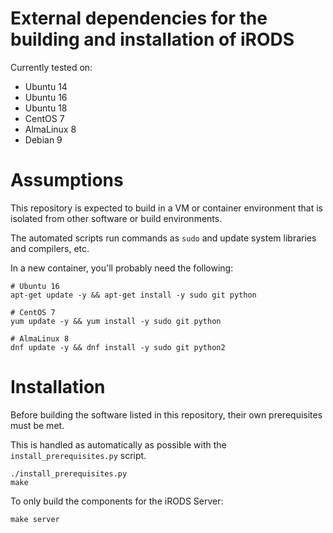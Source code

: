 # External dependencies for the building and installation of iRODS

Currently tested on:

- Ubuntu 14
- Ubuntu 16
- Ubuntu 18
- CentOS 7
- AlmaLinux 8
- Debian 9

# Assumptions

This repository is expected to build in a VM or container environment that is isolated from other software or build environments.

The automated scripts run commands as `sudo` and update system libraries and compilers, etc.

In a new container, you'll probably need the following:

```
# Ubuntu 16
apt-get update -y && apt-get install -y sudo git python

# CentOS 7
yum update -y && yum install -y sudo git python

# AlmaLinux 8
dnf update -y && dnf install -y sudo git python2
```

# Installation

Before building the software listed in this repository, their own prerequisites must be met.

This is handled as automatically as possible with the `install_prerequisites.py` script.

```
./install_prerequisites.py
make
```

To only build the components for the iRODS Server:
```
make server
```
